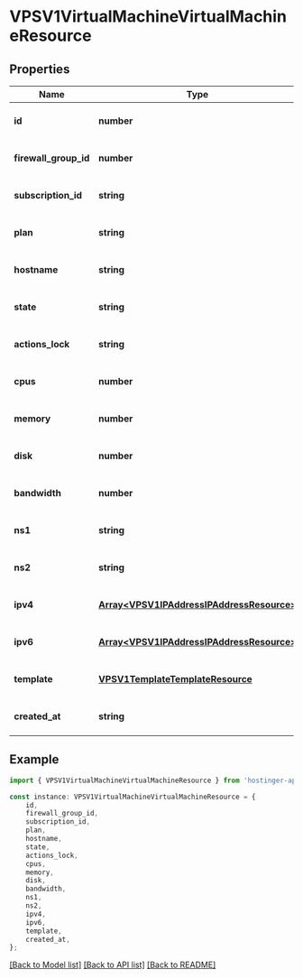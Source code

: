 # VPSV1VirtualMachineVirtualMachineResource


## Properties

Name | Type | Description | Notes
------------ | ------------- | ------------- | -------------
**id** | **number** | Virtual machine ID | [optional] [default to undefined]
**firewall_group_id** | **number** | Active firewall ID, &#x60;null&#x60; if disabled | [optional] [default to undefined]
**subscription_id** | **string** | Subscription ID | [optional] [default to undefined]
**plan** | **string** | VPS plan name | [optional] [default to undefined]
**hostname** | **string** |  | [optional] [default to undefined]
**state** | **string** |  | [optional] [default to undefined]
**actions_lock** | **string** |  | [optional] [default to undefined]
**cpus** | **number** | CPUs count assigned to virtual machine | [optional] [default to undefined]
**memory** | **number** | Memory available to virtual machine (in megabytes) | [optional] [default to undefined]
**disk** | **number** | Virtual machine disk size (in megabytes) | [optional] [default to undefined]
**bandwidth** | **number** | Monthly internet traffic available to virtual machine (in megabytes) | [optional] [default to undefined]
**ns1** | **string** | Primary DNS resolver | [optional] [default to undefined]
**ns2** | **string** | Secondary DNS resolver | [optional] [default to undefined]
**ipv4** | [**Array&lt;VPSV1IPAddressIPAddressResource&gt;**](VPSV1IPAddressIPAddressResource.md) | Array of [&#x60;VPS.V1.IPAddress.IPAddressResource&#x60;](#model/vpsv1ipaddressipaddressresource) | [optional] [default to undefined]
**ipv6** | [**Array&lt;VPSV1IPAddressIPAddressResource&gt;**](VPSV1IPAddressIPAddressResource.md) | Array of [&#x60;VPS.V1.IPAddress.IPAddressResource&#x60;](#model/vpsv1ipaddressipaddressresource) | [optional] [default to undefined]
**template** | [**VPSV1TemplateTemplateResource**](VPSV1TemplateTemplateResource.md) |  | [optional] [default to undefined]
**created_at** | **string** |  | [optional] [default to undefined]

## Example

```typescript
import { VPSV1VirtualMachineVirtualMachineResource } from 'hostinger-api-sdk';

const instance: VPSV1VirtualMachineVirtualMachineResource = {
    id,
    firewall_group_id,
    subscription_id,
    plan,
    hostname,
    state,
    actions_lock,
    cpus,
    memory,
    disk,
    bandwidth,
    ns1,
    ns2,
    ipv4,
    ipv6,
    template,
    created_at,
};
```

[[Back to Model list]](../README.md#documentation-for-models) [[Back to API list]](../README.md#documentation-for-api-endpoints) [[Back to README]](../README.md)
